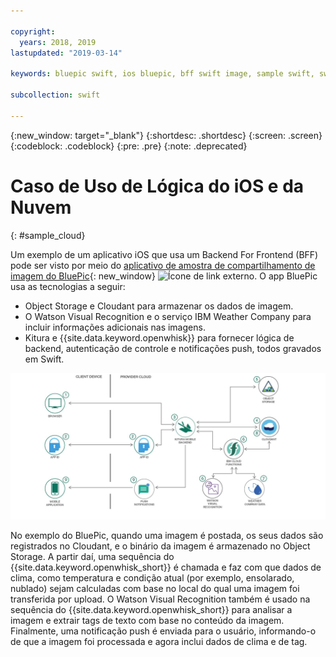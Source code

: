 ```yaml
---

copyright:
  years: 2018, 2019
lastupdated: "2019-03-14"

keywords: bluepic swift, ios bluepic, bff swift image, sample swift, swift example bff

subcollection: swift

---
```


{:new_window: target="_blank"}
{:shortdesc: .shortdesc}
{:screen: .screen}
{:codeblock: .codeblock}
{:pre: .pre}
{:note: .deprecated}

# Caso de Uso de Lógica do iOS e da Nuvem
{: #sample_cloud}

Um exemplo de um aplicativo iOS que usa um Backend For Frontend (BFF) pode ser visto por meio do [aplicativo de amostra de compartilhamento de imagem do BluePic](https://github.com/IBM/BluePic){: new_window} ![Ícone de link externo](../../icons/launch-glyph.svg "Ícone de link externo"). O app BluePic usa as tecnologias a seguir:

* Object Storage e Cloudant para armazenar os dados de imagem.
* O Watson Visual Recognition e o serviço IBM Weather Company para incluir informações adicionais nas imagens.
* Kitura e {{site.data.keyword.openwhisk}} para fornecer lógica de backend, autenticação de controle e notificações push, todos gravados em Swift.

![BluePic](images/cloudlogic.png "BluePic Flow")

No exemplo do BluePic, quando uma imagem é postada, os seus dados são registrados no Cloudant, e o binário da imagem é armazenado no Object Storage. A partir daí, uma sequência do {{site.data.keyword.openwhisk_short}} é chamada e faz com que dados de clima, como temperatura e condição atual (por exemplo, ensolarado, nublado) sejam calculadas com base no local do qual uma imagem foi transferida por upload. O Watson Visual Recognition também é usado na sequência do {{site.data.keyword.openwhisk_short}} para analisar a imagem e extrair tags de texto com base no conteúdo da imagem. Finalmente, uma notificação push é enviada para o usuário, informando-o de que a imagem foi processada e agora inclui dados de clima e de tag.
